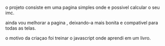 o projeto consiste em uma pagina simples onde e possivel calcular o seu imc.

ainda vou melhorar a pagina , deixando-a mais bonita e compativel para todas as telas. 

o motivo da criaçao foi treinar o javascript onde aprendi em um livro.

